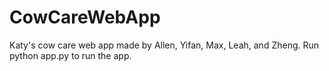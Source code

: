 # CowCareWebApp
Katy's cow care web app made by Allen, Yifan, Max, Leah, and Zheng.
Run python app.py to run the app.
